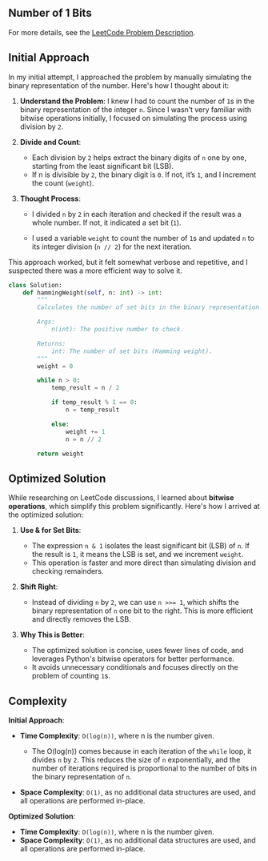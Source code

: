## Number of 1 Bits

For more details, see the [LeetCode Problem Description](https://leetcode.com/problems/number-of-1-bits/description/).

## Initial Approach

In my initial attempt, I approached the problem by manually simulating the binary representation of the number. Here's how I thought about it:

1. **Understand the Problem**:
   I knew I had to count the number of `1`s in the binary representation of the integer `n`. Since I wasn’t very familiar with bitwise operations initially, I focused on simulating the process using division by `2`.

1. **Divide and Count**:

   - Each division by `2` helps extract the binary digits of `n` one by one, starting from the least significant bit (LSB).
   - If n is divisible by `2`, the binary digit is `0`. If not, it’s `1`, and I increment the count (`weight`).

1. **Thought Process**:

   - I divided `n` by `2` in each iteration and checked if the result was a whole number. If not, it indicated a set bit (`1`).

   - I used a variable `weight` to count the number of `1`s and updated `n` to its integer division (`n // 2`) for the next iteration.

This approach worked, but it felt somewhat verbose and repetitive, and I suspected there was a more efficient way to solve it.

```Python
class Solution:
    def hammingWeight(self, n: int) -> int:
        """
        Calculates the number of set bits in the binary representation of a positive integer.

        Args:
            n(int): The positive number to check.

        Returns:
            int: The number of set bits (Hamming weight).
        """
        weight = 0

        while n > 0:
            temp_result = n / 2

            if temp_result % 1 == 0:
                n = temp_result

            else:
                weight += 1
                n = n // 2

        return weight

```

## Optimized Solution

While researching on LeetCode discussions, I learned about **bitwise operations**, which simplify this problem significantly. Here's how I arrived at the optimized solution:

1. **Use & for Set Bits**:

   - The expression `n & 1` isolates the least significant bit (LSB) of `n`. If the result is `1`, it means the LSB is set, and we increment `weight`.
   - This operation is faster and more direct than simulating division and checking remainders.

1. **Shift Right**:

   - Instead of dividing `n` by `2`, we can use `n >>= 1`, which shifts the binary representation of `n` one bit to the right. This is more efficient and directly removes the LSB.

1. **Why This is Better**:

   - The optimized solution is concise, uses fewer lines of code, and leverages Python's bitwise operators for better performance.
   - It avoids unnecessary conditionals and focuses directly on the problem of counting `1`s.

## Complexity

**Initial Approach**:

- **Time Complexity**: `O(log(n))`, where n is the number given.

   - The O(log(n)) comes because in each iteration of the `while` loop, it divides `n` by `2`. This reduces the size of `n` exponentially, and the number of iterations required is proportional to the number of bits in the binary representation of `n`.

- **Space Complexity**: `O(1)`, as no additional data structures are used, and all operations are performed in-place.

**Optimized Solution**:

- **Time Complexity**: `O(log(n))`, where n is the number given.
- **Space Complexity**: `O(1)`, as no additional data structures are used, and all operations are performed in-place.
